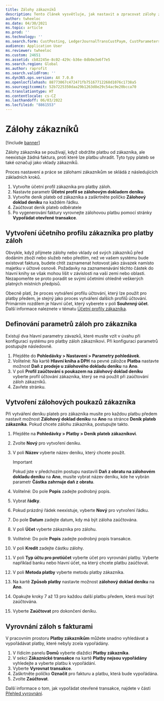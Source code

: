 ```yaml
---
title: Zálohy zákazníků
description: Tento článek vysvětluje, jak nastavit a zpracovat zálohy zákazníků (známé také jako vklady zákazníků).
author: twheeloc
ms.date: 04/30/2021
ms.topic: article
ms.prod: ''
ms.technology: ''
ms.search.form: CustPosting, LedgerJournalTransCustPaym, CustParameters
audience: Application User
ms.reviewer: twheeloc
ms.custom: 24651
ms.assetid: cb82245e-8c02-429c-b36e-8db0e3e6f7e5
ms.search.region: Global
ms.author: raprofit
ms.search.validFrom: ''
ms.dyn365.ops.version: AX 7.0.0
ms.openlocfilehash: 88773067c472471fb75167712268d1076c1738a5
ms.sourcegitcommit: 52b7225350daa29b1263d8e29c54ac9e20bcca70
ms.translationtype: HT
ms.contentlocale: cs-CZ
ms.lasthandoff: 06/03/2022
ms.locfileid: "8861553"
---
```

# <a name="customer-prepayments"></a>Zálohy zákazníků

[!include [banner](../includes/banner.md)]

Zálohy zákazníka se používají, když obdržíte platbu od zákazníka, ale neexistuje žádná faktura, proti které lze platbu uhradit. Tyto typy plateb se také označují jako vklady zákazníků.

Proces nastavení a práce se zálohami zákazníkům se skládá z následujících základních kroků.

1. Vytvořte účetní profil zákazníka pro platby záloh.
2. Nastavte parametr **Účetní profil se zálohovým dokladem deníku**.
3. Vytvořte deník plateb od zákazníka a zaškrtněte políčko **Zálohový doklad deníku** na každém řádku.
4. Zaúčtovat deník plateb odběratele
5. Po vygenerování faktury vyrovnejte zálohovou platbu pomocí stránky **Vypořádat otevřené transakce**.

## <a name="create-a-customer-posting-profile-for-prepayments"></a>Vytvoření účetního profilu zákazníka pro platby záloh

Obvykle, když přijmete zálohy nebo vklady od svých zákazníků před dodáním zboží nebo služeb nebo předtím, než ve vašem systému bude existovat faktura, budete chtít zaznamenat hotovost jako závazek namísto majetku v účtové osnově. Požadavky na zaznamenávání těchto částek do hlavní knihy se však mohou lišit v závislosti na vaší zemi nebo oblasti. Nezapomeňte se proto poradit se svými účetními ohledně veškerých platných místních předpisů.

Obecně platí, že proces vytváření profilu účtování, který lze použít pro platby předem, je stejný jako proces vytváření dalších profilů účtování. Primárním rozdílem je hlavní účet, který vyberete v poli **Souhrnný účet**. Další informace naleznete v tématu [Účetní profily zákazníka](customer-posting-profiles.md).

## <a name="define-parameters-for-customer-prepayments"></a>Definování parametrů záloh pro zákazníka

Existují dva hlavní parametry závazků, které musíte vzít v úvahu při konfiguraci systému pro platby záloh zákazníkovi. Při konfiguraci parametrů postupujte následovně.

1. Přejděte do **Pohledávky \> Nastavení \> Parametry pohledávek**.
2. Volitelné: Na kartě **Hlavní kniha a DPH** na pevné záložce **Platba** nastavte možnost **Daň z prodeje u zálohového dokladu deníku** na **Ano**.
3. V poli **Profil zaúčtování s poukazem na zálohový doklad deníku** vyberte profil účtování zákazníka, který se má použít při zaúčtování záloh zákazníků.
4. Zavřete stránku.

## <a name="create-customer-prepayment-vouchers"></a>Vytvoření zálohových poukazů zákazníka

Při vytváření deníku plateb pro zákazníka musíte pro každou platbu předem nastavit možnost **Zálohový doklad deníku** na **Ano** na stránce **Deník plateb zákazníka**. Pokud chcete zálohu zákazníka, postupujte takto.

1. Přejděte na **Pohledávky \> Platby \> Deník plateb zákazníkovi**.
2. Zvolte **Nový** pro vytvoření deníku.
3. V poli **Název** vyberte název deníku, který chcete použít.

    > [!IMPORTANT]
    > Pokud jste v předchozím postupu nastavili **Daň z obratu na zálohovém dokladu deníku** na **Ano**, musíte vybrat název deníku, kde he vybrán parametr **Částka zahrnuje daň z obratu**. 

4. Volitelné: Do pole **Popis** zadejte podrobný popis.
5. Vybrat **řádky**.
6. Pokud prázdný řádek neexistuje, vyberte **Nový** pro vytvoření řádku.
7. Do pole **Datum** zadejte datum, kdy má být záloha zaúčtována.
8. V poli **Účet** vyberte zákazníka pro zálohu.
9. Volitelné: Do pole **Popis** zadejte podrobný popis transakce.
10. V poli **Kredit** zadejte částku zálohy.
11. V poli **Typ účtu pro protiúčet** vyberte účet pro vyrovnání platby. Vyberte například banku nebo hlavní účet, na který chcete platbu zaúčtovat.
12. V poli **Metoda platby** vyberte metodu platby zákazníka.
13. Na kartě **Způsob platby** nastavte možnost **zálohový doklad deníku** na **Ano**.
14. Opakujte kroky 7 až 13 pro každou další platbu předem, která musí být zaúčtována.
15. Vyberte **Zaúčtovat** pro dokončení deníku.

## <a name="settle-prepayments-with-invoices"></a>Vyrovnání záloh s fakturami

V pracovním prostoru **Platby zákazníkům** můžete snadno vyhledávat a vypořádávat platby, které nebyly zcela vypořádány.

1. V řídicím panelu **Domů** vyberte dlaždici **Platby zákazníka**.
2. V sekci **Zákaznické transakce** na kartě **Platby nejsou vypořádány** vyhledejte a vyberte platbu k vypořádání.
3. Vyberte **Vyrovnat transakce**.
4. Zaškrtněte políčko **Označit** pro fakturu a platbu, která bude vypořádána.
5. Zvolte **Zaúčtovat**.

Další informace o tom, jak vypořádat otevřené transakce, najdete v části [Přehled vyrovnání](/dynamics365/finance/cash-bank-management/settlement-overview).
